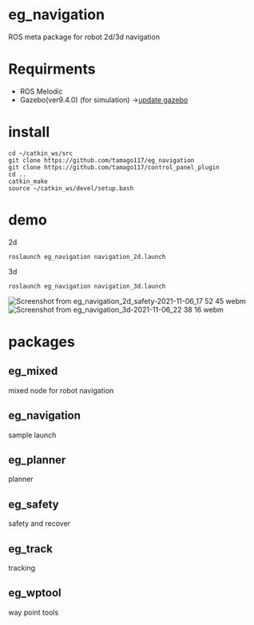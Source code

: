 # eg_navigation
ROS meta package for robot 2d/3d navigation

# Requirments

- ROS Melodic
- Gazebo(ver9.4.0) (for simulation) ->[update gazebo](https://bitbucket.org/DataspeedInc/velodyne_simulator/src/master/gazebo_upgrade.md)

# install
```
cd ~/catkin_ws/src
git clone https://github.com/tamago117/eg_navigation
git clone https://github.com/tamago117/control_panel_plugin
cd ..
catkin_make
source ~/catkin_ws/devel/setup.bash
```

# demo
2d
```
roslaunch eg_navigation navigation_2d.launch
```
3d
```
roslaunch eg_navigation navigation_3d.launch
```
![Screenshot from eg_navigation_2d_safety-2021-11-06_17 52 45 webm](https://user-images.githubusercontent.com/38370926/140604530-01eee6b0-c831-4618-b33a-4c3bcf2c967c.png)
![Screenshot from eg_navigation_3d-2021-11-06_22 38 16 webm](https://user-images.githubusercontent.com/38370926/140612538-51ea6d2e-250b-4f51-9a03-0403e6811fc2.png)

# packages

## eg_mixed
mixed node for robot navigation

## eg_navigation
sample launch

## eg_planner
planner

## eg_safety
safety and recover

## eg_track
tracking

## eg_wptool
way point tools
